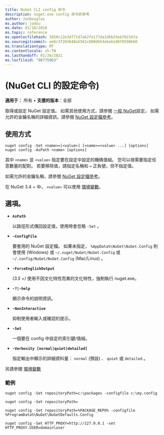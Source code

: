 ```yaml
---
title: NuGet CLI config 命令
description: nuget.exe config 命令的參考
author: JonDouglas
ms.author: jodou
ms.date: 01/18/2018
ms.topic: reference
ms.openlocfilehash: 3d50c12e34f71d7a62fe177da1dbb33eb702347a
ms.sourcegitcommit: ee6c3f203648a5561c809db54ebeb1d0f0598b68
ms.translationtype: MT
ms.contentlocale: zh-TW
ms.lasthandoff: 01/26/2021
ms.locfileid: "98775963"
---
```

# <a name="config-command-nuget-cli"></a> (NuGet CLI 的設定命令) 

**適用于：** 所有 &bullet; **支援的版本**：全部

取得或設定 NuGet 設定值。 如需其他使用方式，請參閱 [一般 NuGet](../../consume-packages/configuring-nuget-behavior.md)設定。 如需允許的金鑰名稱的詳細資訊，請參閱 [NuGet 設定檔參考](../nuget-config-file.md)。

## <a name="usage"></a>使用方式

```cli
nuget config -Set <name>=[<value>] [<name>=<value> ...] [options]
nuget config -AsPath <name> [options]
```

其中 `<name>` 並 `<value>` 指定要在設定中設定的機碼值組。 您可以視需要指定任意數量的配對。 若要移除值，請指定名稱和 `=` 正負號，但不指定值。

如需允許的金鑰名稱，請參閱 [NuGet 設定檔參考](../nuget-config-file.md)。

在 NuGet 3.4 + 中， `<value>` 可以使用 [環境變數](cli-ref-environment-variables.md)。

## <a name="options"></a>選項。


- **`AsPath`**

  以路徑形式傳回設定值，使用時會忽略 `-Set` 。

- **`-ConfigFile`**

  要套用的 NuGet 設定檔。 如果未指定， `%AppData%\NuGet\NuGet.Config` 則會使用 (Windows) 或 `~/.nuget/NuGet/NuGet.Config` 或 `~/.config/NuGet/NuGet.Config` (Mac/Linux) 。

- **`-ForceEnglishOutput`**

  *(3.5 +)* 使用不因文化特性而異的文化特性，強制執行 nuget.exe。

- **`-?|-help`**

  顯示命令的說明資訊。

- **`-NonInteractive`**

  抑制使用者輸入或確認的提示。

- **`-Set`**

  一個要在 config 中設定的索引鍵/值組。

- **`-Verbosity [normal|quiet|detailed]`**

  指定輸出中顯示的詳細資料量： `normal` (預設) 、 `quiet` 或 `detailed` 。

另請參閱 [環境變數](cli-ref-environment-variables.md)

### <a name="examples"></a>範例

```cli
nuget config -Set repositoryPath=c:\packages -configfile c:\my.config

nuget config -Set repositoryPath=

nuget config -Set repositoryPath=%PACKAGE_REPO% -configfile %ProgramData%\NuGet\NuGetDefaults.Config

nuget config -Set HTTP_PROXY=http://127.0.0.1 -set HTTP_PROXY.USER=domain\user
```
